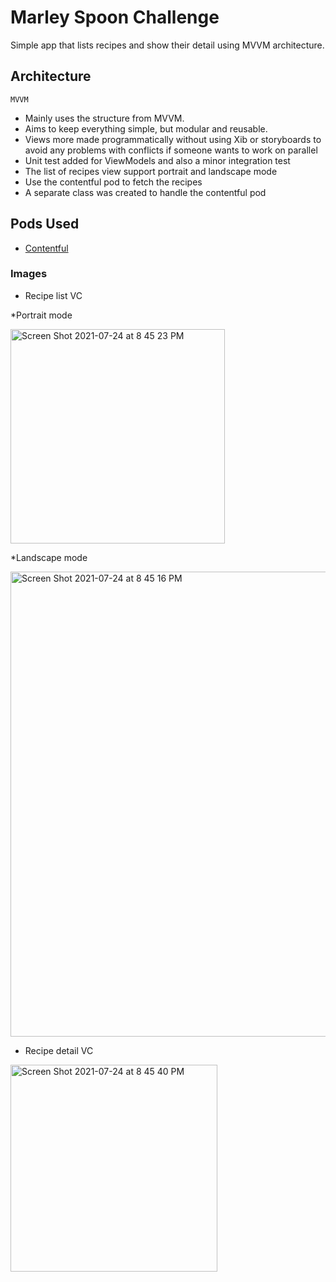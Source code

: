 # Marley Spoon Challenge

Simple app that lists recipes and show their detail using MVVM architecture.

## Architecture

``MVVM``
- Mainly uses the structure from MVVM.
- Aims to keep everything simple, but modular and reusable.
- Views more made programmatically without using Xib or storyboards to avoid any problems with conflicts if someone wants to work on parallel
- Unit test added for ViewModels and also a minor integration test
- The list of recipes view support portrait and landscape mode
- Use the contentful pod to fetch the recipes
- A separate class was created to handle the contentful pod

## Pods Used

- [Contentful](https://github.com/contentful/contentful.swift)

### Images

- Recipe list VC
 
 *Portrait mode
 
<img width="343" alt="Screen Shot 2021-07-24 at 8 45 23 PM" src="https://user-images.githubusercontent.com/17602606/126885365-145a1738-cc55-41ae-b8d1-321c88fa747b.png">

*Landscape mode

<img width="744" alt="Screen Shot 2021-07-24 at 8 45 16 PM" src="https://user-images.githubusercontent.com/17602606/126885372-c5412923-76e9-417c-a47b-5bfd94954bf0.png">

- Recipe detail VC

<img width="331" alt="Screen Shot 2021-07-24 at 8 45 40 PM" src="https://user-images.githubusercontent.com/17602606/126885388-d5dd6c36-f07f-4f55-9556-bb386cbbcbb4.png">


